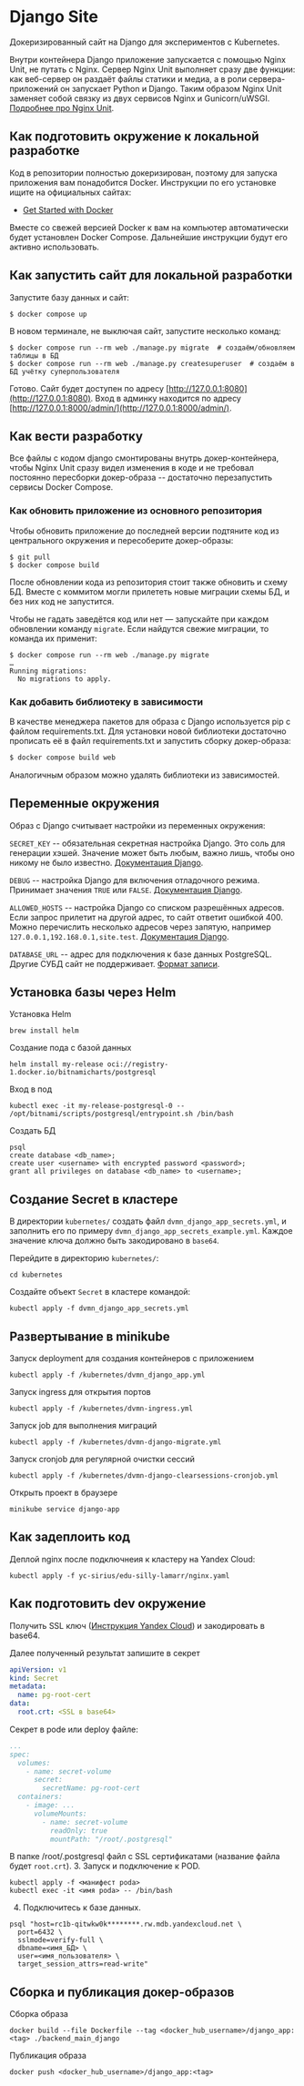 # Django Site

Докеризированный сайт на Django для экспериментов с Kubernetes.

Внутри контейнера Django приложение запускается с помощью Nginx Unit, не путать с Nginx. Сервер Nginx Unit выполняет сразу две функции: как веб-сервер он раздаёт файлы статики и медиа, а в роли сервера-приложений он запускает Python и Django. Таким образом Nginx Unit заменяет собой связку из двух сервисов Nginx и Gunicorn/uWSGI. [Подробнее про Nginx Unit](https://unit.nginx.org/).

## Как подготовить окружение к локальной разработке

Код в репозитории полностью докеризирован, поэтому для запуска приложения вам понадобится Docker. Инструкции по его установке ищите на официальных сайтах:

- [Get Started with Docker](https://www.docker.com/get-started/)

Вместе со свежей версией Docker к вам на компьютер автоматически будет установлен Docker Compose. Дальнейшие инструкции будут его активно использовать.

## Как запустить сайт для локальной разработки

Запустите базу данных и сайт:

```shell
$ docker compose up
```

В новом терминале, не выключая сайт, запустите несколько команд:

```shell
$ docker compose run --rm web ./manage.py migrate  # создаём/обновляем таблицы в БД
$ docker compose run --rm web ./manage.py createsuperuser  # создаём в БД учётку суперпользователя
```

Готово. Сайт будет доступен по адресу [http://127.0.0.1:8080](http://127.0.0.1:8080). Вход в админку находится по адресу [http://127.0.0.1:8000/admin/](http://127.0.0.1:8000/admin/).

## Как вести разработку

Все файлы с кодом django смонтированы внутрь докер-контейнера, чтобы Nginx Unit сразу видел изменения в коде и не требовал постоянно пересборки докер-образа -- достаточно перезапустить сервисы Docker Compose.

### Как обновить приложение из основного репозитория

Чтобы обновить приложение до последней версии подтяните код из центрального окружения и пересоберите докер-образы:

``` shell
$ git pull
$ docker compose build
```

После обновлении кода из репозитория стоит также обновить и схему БД. Вместе с коммитом могли прилететь новые миграции схемы БД, и без них код не запустится.

Чтобы не гадать заведётся код или нет — запускайте при каждом обновлении команду `migrate`. Если найдутся свежие миграции, то команда их применит:

```shell
$ docker compose run --rm web ./manage.py migrate
…
Running migrations:
  No migrations to apply.
```

### Как добавить библиотеку в зависимости

В качестве менеджера пакетов для образа с Django используется pip с файлом requirements.txt. Для установки новой библиотеки достаточно прописать её в файл requirements.txt и запустить сборку докер-образа:

```sh
$ docker compose build web
```

Аналогичным образом можно удалять библиотеки из зависимостей.

<a name="env-variables"></a>
## Переменные окружения

Образ с Django считывает настройки из переменных окружения:

`SECRET_KEY` -- обязательная секретная настройка Django. Это соль для генерации хэшей. Значение может быть любым, важно лишь, чтобы оно никому не было известно. [Документация Django](https://docs.djangoproject.com/en/3.2/ref/settings/#secret-key).

`DEBUG` -- настройка Django для включения отладочного режима. Принимает значения `TRUE` или `FALSE`. [Документация Django](https://docs.djangoproject.com/en/3.2/ref/settings/#std:setting-DEBUG).

`ALLOWED_HOSTS` -- настройка Django со списком разрешённых адресов. Если запрос прилетит на другой адрес, то сайт ответит ошибкой 400. Можно перечислить несколько адресов через запятую, например `127.0.0.1,192.168.0.1,site.test`. [Документация Django](https://docs.djangoproject.com/en/3.2/ref/settings/#allowed-hosts).

`DATABASE_URL` -- адрес для подключения к базе данных PostgreSQL. Другие СУБД сайт не поддерживает. [Формат записи](https://github.com/jacobian/dj-database-url#url-schema).

## Установка базы через Helm

Установка Helm
```
brew install helm
```

Cоздание пода с базой данных
```
helm install my-release oci://registry-1.docker.io/bitnamicharts/postgresql
```

Вход в под
```
kubectl exec -it my-release-postgresql-0 -- /opt/bitnami/scripts/postgresql/entrypoint.sh /bin/bash
```

Создать БД
```
psql
create database <db_name>;
create user <username> with encrypted password <password>;
grant all privileges on database <db_name> to <username>;
```

## Создание Secret в кластере

В директории `kubernetes/` создать файл `dvmn_django_app_secrets.yml`, и заполнить его по примеру `dvmn_django_app_secrets_example.yml`. Каждое значение ключа должно быть закодировано в `base64`.

Перейдите в директорию `kubernetes/`:
```shell
cd kubernetes
```

Создайте объект `Secret` в кластере командой:
```shell
kubectl apply -f dvmn_django_app_secrets.yml
```

## Развертывание в minikube

Запуск deployment для создания контейнеров с приложением
```
kubectl apply -f /kubernetes/dvmn_django_app.yml
```

Запуск ingress для открытия портов
```
kubectl apply -f /kubernetes/dvmn-ingress.yml
```

Запуск job для выполнения миграций
```
kubectl apply -f /kubernetes/dvmn-django-migrate.yml
```

Запуск cronjob для регулярной очистки сессий
```
kubectl apply -f /kubernetes/dvmn-django-clearsessions-cronjob.yml
```

Открыть проект в браузере
```
minikube service django-app
```

## Как задеплоить код

Деплой nginx после подключнеия к кластеру на Yandex Cloud:
```
kubectl apply -f yc-sirius/edu-silly-lamarr/nginx.yaml
```

## Как подготовить dev окружение

Получить SSL ключ ([Инструкция Yandex Cloud](https://yandex.cloud/ru/docs/managed-postgresql/operations/connect)) и закодировать в base64.

Далее полученный результат запишите в секрет
```yaml
apiVersion: v1
kind: Secret
metadata:
  name: pg-root-cert
data:
  root.crt: <SSL в base64>
```

Секрет в pode или deploy файле:
```yaml
...
spec:
  volumes:
    - name: secret-volume
      secret:
        secretName: pg-root-cert
  containers:
    - image: ...
      volumeMounts:
        - name: secret-volume
          readOnly: true
          mountPath: "/root/.postgresql"
```
В папке /root/.postgresql файл с SSL сертификатами (название файла будет `root.crt`).
3. Запуск и подключение к POD. 
```shell
kubectl apply -f <манифест poda>
kubectl exec -it <имя poda> -- /bin/bash
```
4. Подключитесь к базе данных.
```shell
psql "host=rc1b-qitwkw0k********.rw.mdb.yandexcloud.net \
  port=6432 \
  sslmode=verify-full \
  dbname=<имя_БД> \
  user=<имя_пользователя> \
  target_session_attrs=read-write"
```

## Сборка и публикация докер-образов

Cборка образа
```
docker build --file Dockerfile --tag <docker_hub_username>/django_app:<tag> ./backend_main_django
```

Публикация образа
```
docker push <docker_hub_username>/django_app:<tag>
```
